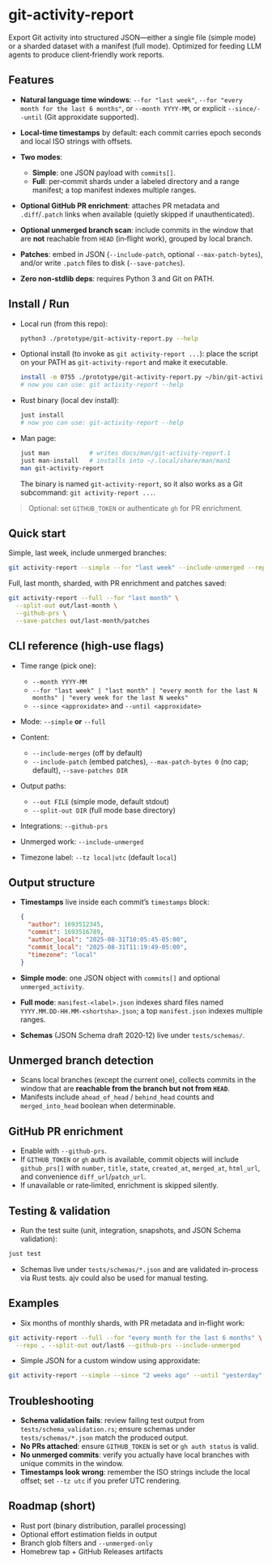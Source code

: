 # git-activity-report

Export Git activity into structured JSON—either a single file (simple mode) or a sharded dataset with a manifest (full mode). Optimized for feeding LLM agents to produce client‑friendly work reports.

## Features

- **Natural language time windows**: `--for "last week"`, `--for "every month for the last 6 months"`, or `--month YYYY-MM`, or explicit `--since/--until` (Git approxidate supported).
- **Local‑time timestamps** by default: each commit carries epoch seconds and local ISO strings with offsets.
- **Two modes**:

  - **Simple**: one JSON payload with `commits[]`.
  - **Full**: per‑commit shards under a labeled directory and a range manifest; a top manifest indexes multiple ranges.

- **Optional GitHub PR enrichment**: attaches PR metadata and `.diff`/`.patch` links when available (quietly skipped if unauthenticated).
- **Optional unmerged branch scan**: include commits in the window that are **not** reachable from `HEAD` (in‑flight work), grouped by local branch.
- **Patches**: embed in JSON (`--include-patch`, optional `--max-patch-bytes`), and/or write `.patch` files to disk (`--save-patches`).
- **Zero non‑stdlib deps**: requires Python 3 and Git on PATH.

## Install / Run

- Local run (from this repo):

  ```bash
  python3 ./prototype/git-activity-report.py --help
  ```

- Optional install (to invoke as `git activity-report ...`): place the script on your PATH as `git-activity-report` and make it executable.

  ```bash
  install -m 0755 ./prototype/git-activity-report.py ~/bin/git-activity-report
  # now you can use: git activity-report --help
  ```

- Rust binary (local dev install):

  ```bash
  just install
  # now you can use: git-activity-report --help
  ```

- Man page:

  ```bash
  just man           # writes docs/man/git-activity-report.1
  just man-install   # installs into ~/.local/share/man/man1
  man git-activity-report
  ```

  The binary is named `git-activity-report`, so it also works as a Git subcommand: `git activity-report ...`.

> Optional: set `GITHUB_TOKEN` or authenticate `gh` for PR enrichment.

## Quick start

Simple, last week, include unmerged branches:

```bash
git activity-report --simple --for "last week" --include-unmerged --repo . > last_week.json
```

Full, last month, sharded, with PR enrichment and patches saved:

```bash
git activity-report --full --for "last month" \
  --split-out out/last-month \
  --github-prs \
  --save-patches out/last-month/patches
```

## CLI reference (high‑use flags)

- Time range (pick one):

  - `--month YYYY-MM`
  - `--for "last week" | "last month" | "every month for the last N months" | "every week for the last N weeks"`
  - `--since <approxidate>` and `--until <approxidate>`

- Mode: `--simple` **or** `--full`
- Content:

  - `--include-merges` (off by default)
  - `--include-patch` (embed patches), `--max-patch-bytes 0` (no cap; default), `--save-patches DIR`

- Output paths:

  - `--out FILE` (simple mode, default stdout)
  - `--split-out DIR` (full mode base directory)

- Integrations: `--github-prs`
- Unmerged work: `--include-unmerged`
- Timezone label: `--tz local|utc` (default `local`)

## Output structure

- **Timestamps** live inside each commit’s `timestamps` block:

  ```json
  {
    "author": 1693512345,
    "commit": 1693516789,
    "author_local": "2025-08-31T10:05:45-05:00",
    "commit_local": "2025-08-31T11:19:49-05:00",
    "timezone": "local"
  }
  ```

- **Simple mode**: one JSON object with `commits[]` and optional `unmerged_activity`.
- **Full mode**: `manifest-<label>.json` indexes shard files named `YYYY.MM.DD-HH.MM-<shortsha>.json`; a top `manifest.json` indexes multiple ranges.
- **Schemas** (JSON Schema draft 2020‑12) live under `tests/schemas/`.

## Unmerged branch detection

- Scans local branches (except the current one), collects commits in the window that are **reachable from the branch but not from `HEAD`**.
- Manifests include `ahead_of_head` / `behind_head` counts and `merged_into_head` boolean when determinable.

## GitHub PR enrichment

- Enable with `--github-prs`.
- If `GITHUB_TOKEN` or `gh` auth is available, commit objects will include `github_prs[]` with `number`, `title`, `state`, `created_at`, `merged_at`, `html_url`, and convenience `diff_url`/`patch_url`.
- If unavailable or rate‑limited, enrichment is skipped silently.

## Testing & validation

- Run the test suite (unit, integration, snapshots, and JSON Schema validation):

```bash
just test
```

- Schemas live under `tests/schemas/*.json` and are validated in-process via Rust tests. ajv could also be used for manual testing.

## Examples

- Six months of monthly shards, with PR metadata and in‑flight work:

```bash
git activity-report --full --for "every month for the last 6 months" \
  --repo . --split-out out/last6 --github-prs --include-unmerged
```

- Simple JSON for a custom window using approxidate:

```bash
git activity-report --simple --since "2 weeks ago" --until "yesterday" --repo . > span.json
```

## Troubleshooting

- **Schema validation fails**: review failing test output from `tests/schema_validation.rs`; ensure schemas under `tests/schemas/*.json` match the produced output.
- **No PRs attached**: ensure `GITHUB_TOKEN` is set or `gh auth status` is valid.
- **No unmerged commits**: verify you actually have local branches with unique commits in the window.
- **Timestamps look wrong**: remember the ISO strings include the local offset; set `--tz utc` if you prefer UTC rendering.

## Roadmap (short)

- Rust port (binary distribution, parallel processing)
- Optional effort estimation fields in output
- Branch glob filters and `--unmerged-only`
- Homebrew tap + GitHub Releases artifacts
